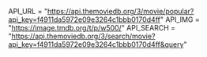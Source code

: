 API_URL = "https://api.themoviedb.org/3/movie/popular?api_key=f4911da5972e09e3264c1bbb0170d4ff"
API_IMG = "https://image.tmdb.org/t/p/w500/"
API_SEARCH = "https://api.themoviedb.org/3/search/movie?api_key=f4911da5972e09e3264c1bbb0170d4ff&query"